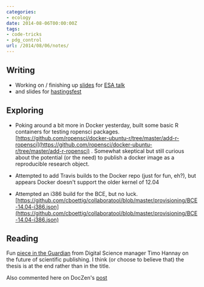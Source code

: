 ```yaml
---
categories:
- ecology
date: 2014-08-06T00:00:00Z
tags:
- code-tricks
- pdg_control
url: /2014/08/06/notes/
---
```


Writing
-------

- Working on / finishing up [slides](http://io.carlboettiger.info/pdg_control/presentation.html) for [ESA talk](http://eco.confex.com/eco/2014/webprogram/Session9683.html)
- and slides for [hastingsfest](http://hastingsfest.wordpress.com)


Exploring
---------

- Poking around a bit more in Docker yesterday, built some basic R containers for testing ropensci packages. [https://github.com/ropensci/docker-ubuntu-r/tree/master/add-r-ropensci](https://github.com/ropensci/docker-ubuntu-r/tree/master/add-r-ropensci) .  Somewhat skeptical but still curious about the potential (or the need) to publish a docker image as a reproducible research object.

- Attempted to add Travis builds to the Docker repo (just for fun, eh?), but appears Docker doesn't support the older kernel of 12.04

- Attempted an i386 build for the BCE, but no luck. [https://github.com/cboettig/collaboratool/blob/master/provisioning/BCE-14.04-i386.json](https://github.com/cboettig/collaboratool/blob/master/provisioning/BCE-14.04-i386.json)



Reading
-------

Fun [piece in the Guardian](http://www.theguardian.com/higher-education-network/blog/2014/aug/05/why-we-should-publish-less-scientific-research?CMP=twt_gu) from Digital Science manager Timo Hannay on the future of scientific publishing. I think (or choose to believe that) the thesis is at the end rather than in the title.

Also commented here on DocZen's [post](http://neurodojo.blogspot.com/2014/08/better-deluge-than-drought.html)


